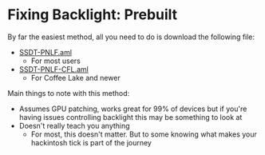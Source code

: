 # Fixing Backlight: Prebuilt

By far the easiest method, all you need to do is download the following file:

* [SSDT-PNLF.aml](https://github.com/dortania/Getting-Started-With-ACPI/blob/master/extra-files/compiled/SSDT-PNLF.aml)
  * For most users
* [SSDT-PNLF-CFL.aml](https://github.com/dortania/Getting-Started-With-ACPI/blob/master/extra-files/compiled/SSDT-PNLF-CFL.aml)
  * For Coffee Lake and newer

Main things to note with this method:

* Assumes GPU patching, works great for 99% of devices but if you're having issues controlling backlight this may be something to look at
* Doesn't really teach you anything
  * For most, this doesn't matter. But to some knowing what makes your hackintosh tick is part of the journey
